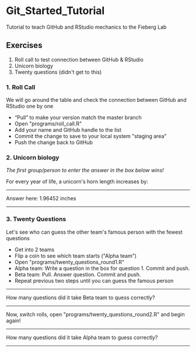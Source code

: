 # Git_Started_Tutorial

Tutorial to teach GitHub and RStudio mechanics to the Fieberg Lab

## Exercises

1. Roll call to test connection between GitHub & RStudio
2. Unicorn biology
3. Twenty questions (didn't get to this)

### 1. Roll Call

We will go around the table and check the connection between GitHub and RStudio
one by one

- “Pull” to make your version match the master branch
- Open "programs/roll_call.R"
- Add your name and GitHub handle to the list
- Commit the change to save to your local system "staging area"
- Push the change back to GitHub

### 2. Unicorn biology

*The first group/person to enter the answer in the box below wins!*

For every year of life, a unicorn's horn length increases by:
_______________
Answer here:     1.96452 inches
_______________

### 3. Twenty Questions

Let's see who can guess the other team's famous person with the fewest questions

- Get into 2 teams
- Flip a coin to see which team starts ("Alpha team")
- Open "programs/twenty_questions_round1.R"
- Alpha team: Write a question in the box for question 1. Commit and push.
- Beta team: Pull. Answer question. Commit and push.
- Repeat previous two steps until you can guess the famous person

_______________
How many questions did it take Beta team to quess correctly? 

_______________

Now, switch rolls, open "programs/twenty_questions_round2.R" and begin again!

_______________
How many questions did it take Alpha team to guess correctly? 

_______________
